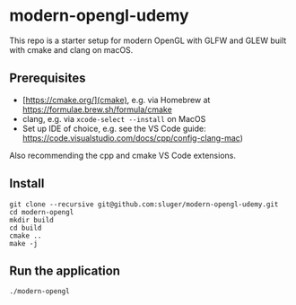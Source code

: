 # modern-opengl-udemy

This repo is a starter setup for modern OpenGL with GLFW and GLEW built with cmake and clang on macOS.

## Prerequisites

- [https://cmake.org/](cmake), e.g. via Homebrew at https://formulae.brew.sh/formula/cmake
- clang, e.g. via `xcode-select --install` on MacOS
- Set up IDE of choice, e.g. see the VS Code guide: https://code.visualstudio.com/docs/cpp/config-clang-mac)

Also recommending the cpp and cmake VS Code extensions.

## Install

```
git clone --recursive git@github.com:sluger/modern-opengl-udemy.git
cd modern-opengl
mkdir build
cd build
cmake ..
make -j
```

## Run the application

```
./modern-opengl
```
